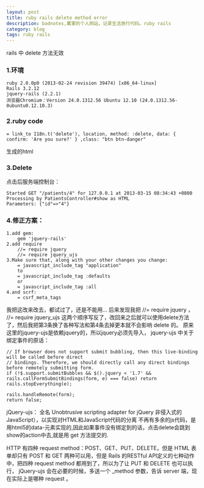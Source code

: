 ```yaml
---
layout: post
title: ruby rails delete method error
description: badnotes,萬軍的个人网站，记录生活旅行代码。ruby rails
category: blog
tags: ruby rails
---
```


rails 中 delete 方法无效


### 1.环境

    ruby 2.0.0p0 (2013-02-24 revision 39474) [x86_64-linux]
    Rails 3.2.12
    jquery-rails (2.2.1)
    浏览器Chromium：Version 24.0.1312.56 Ubuntu 12.10 (24.0.1312.56-0ubuntu0.12.10.3)
 
### 2.ruby code

    = link_to I18n.t('delete'), location, method: :delete, data: { confirm: 'Are you sure?' } ,class: "btn btn-danger"
生成的html

### 3.Delete
点击后服务端控制台：

    Started GET "/patients/4" for 127.0.0.1 at 2013-03-15 08:34:43 +0800
    Processing by PatientsController#show as HTML
    Parameters: {"id"=>"4"}
    
### 4.修正方案：

    1.add gem:
        gem 'jquery-rails'
    2.add require
        //= require jquery
        //= require jquery_ujs
    3.Make sure that, along with your other changes you change:
        = javascript_include_tag "application"
        to
        = javascript_include_tag :defaults 
        or
        = javascript_include_tag :all 
    4.and scrf: 
        = csrf_meta_tags

我把这改来改去，都试过了，还是不能用...
后来发现我把 //= require jquery ， //= require jquery_ujs 这两个顺序写反了，改回来之后就可以使用delete方法了，然后我把第3条换了各种写法和第4条去掉更本就不会影响 delete 的。
原来这里的jquery-ujs是依赖jquery的，所以jquery必须先导入，
jquery-ujs 中关于绑定事件的原话：

    // If browser does not support submit bubbling, then this live-binding will be called before direct
    // bindings. Therefore, we should directly call any direct bindings before remotely submitting form.
    if (!$.support.submitBubbles && $().jquery < '1.7' && rails.callFormSubmitBindings(form, e) === false) return rails.stopEverything(e);

    rails.handleRemote(form);
    return false;

jQuery-ujs： 全名 Unobtrusive scripting adapter for jQuery
非侵入式的JavaScript），以实现对HTML和JavaScript代码的分离
不再有多余的js代码，是用html5的data-元素实现的,因此如果事件没有绑定到的话，点击delete会跳到show的action中去,就是用 get 方法提交的.

HTTP 有四种 request method：POST、GET、PUT、DELETE，但是 HTML 表单却只有 POST 和 GET 两种可以用，但是 Rails 的RESTful API定义的七种动作中，把四种 request method 都用到了，所以为了让 PUT 和 DELETE 也可以执行， jQuery-ujs 会在必要的时候，多送一个 _method 参数，告诉 server 端，现在实际上是哪种 request 。